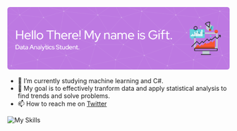 ![Welcome](https://github.com/GRambuda/GRambuda/blob/main/assets/github-header-Gift.png)

- 🌱 I’m currently studying machine learning and C#.
- 🎯 My goal is to effectively tranform data and apply statistical analysis to find trends and solve problems.
- 📫 How to reach me on [Twitter](https://twitter.com/GigiRivani)

![My Skills](https://skillicons.dev/icons?i=py,r,mysql,postgres,git)

<!---
GRambuda/GRambuda is a ✨ special ✨ repository because its `README.md`.
--->
